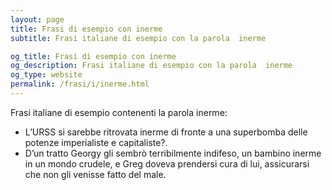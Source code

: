 ```yaml
---
layout: page
title: Frasi di esempio con inerme 
subtitle: Frasi italiane di esempio con la parola  inerme

og_title: Frasi di esempio con inerme 
og_description: Frasi italiane di esempio con la parola  inerme
og_type: website
permalink: /frasi/i/inerme.html
---
```


Frasi italiane di esempio contenenti la parola inerme:


- L’URSS si sarebbe ritrovata inerme di fronte a una superbomba delle potenze imperialiste e capitaliste?.
- D’un tratto Georgy gli sembrò terribilmente indifeso, un bambino inerme in un mondo crudele, e Greg doveva prendersi cura di lui, assicurarsi che non gli venisse fatto del male.
